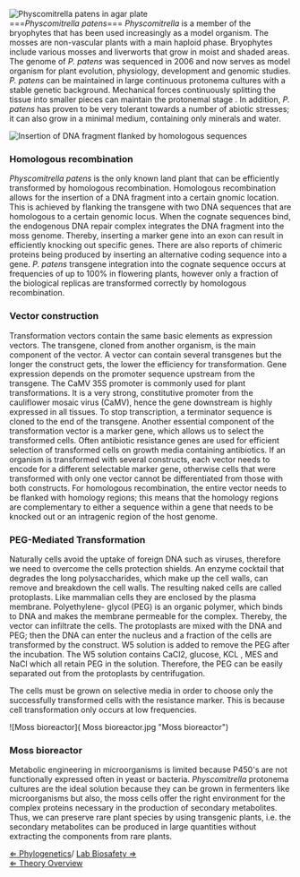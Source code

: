 ![*Physcomitrella patens* in agar
plate]( Physcomitrella_growing_on_agar_plates.jpg "fig:Physcomitrella patens in agar plate")\
===*Physcomitrella patens*=== *Physcomitrella* is a member of the
bryophytes that has been used increasingly as a model organism. The
mosses are non-vascular plants with a main haploid phase. Bryophytes
include various mosses and liverworts that grow in moist and shaded
areas. The genome of *P. patens* was sequenced in 2006 and now serves as
model organism for plant evolution, physiology, development and genomic
studies. *P. patens* can be maintained in large continuous protonema
cultures with a stable genetic background. Mechanical forces
continuously splitting the tissue into smaller pieces can maintain the
protonemal stage . In addition, *P. patens* has proven to be very
tolerant towards a number of abiotic stresses; it can also grow in a
minimal medium, containing only minerals and water.

![Insertion of DNA fragment flanked by homologous
sequences]( Homologousrecombination.jpg "Insertion of DNA fragment flanked by homologous sequences")

### Homologous recombination

*Physcomitrella patens* is the only known land plant that can be
efficiently transformed by homologous recombination. Homologous
recombination allows for the insertion of a DNA fragment into a certain
gnomic location. This is achieved by flanking the transgene with two DNA
sequences that are homologous to a certain genomic locus. When the
cognate sequences bind, the endogenous DNA repair complex integrates the
DNA fragment into the moss genome. Thereby, inserting a marker gene into
an exon can result in efficiently knocking out specific genes. There are
also reports of chimeric proteins being produced by inserting an
alternative coding sequence into a gene. *P. patens* transgene
integration into the cognate sequence occurs at frequencies of up to
100% in flowering plants, however only a fraction of the biological
replicas are transformed correctly by homologous recombination.

### Vector construction

Transformation vectors contain the same basic elements as expression
vectors. The transgene, cloned from another organism, is the main
component of the vector. A vector can contain several transgenes but the
longer the construct gets, the lower the efficiency for transformation.
Gene expression depends on the promoter sequence upstream from the
transgene. The CaMV 35S promoter is commonly used for plant
transformations. It is a very strong, constitutive promoter from the
cauliflower mosaic virus (CaMV), hence the gene downstream is highly
expressed in all tissues. To stop transcription, a terminator sequence
is cloned to the end of the transgene. Another essential component of
the transformation vector is a marker gene, which allows us to select
the transformed cells. Often antibiotic resistance genes are used for
efficient selection of transformed cells on growth media containing
antibiotics. If an organism is transformed with several constructs, each
vector needs to encode for a different selectable marker gene, otherwise
cells that were transformed with only one vector cannot be
differentiated from those with both constructs. For homologous
recombination, the entire vector needs to be flanked with homology
regions; this means that the homology regions are complementary to
either a sequence within a gene that needs to be knocked out or an
intragenic region of the host genome.

### PEG-Mediated Transformation

Naturally cells avoid the uptake of foreign DNA such as viruses,
therefore we need to overcome the cells protection shields. An enzyme
cocktail that degrades the long polysaccharides, which make up the cell
walls, can remove and breakdown the cell walls. The resulting naked
cells are called protoplasts. Like mammalian cells they are enclosed by
the plasma membrane. Polyethylene- glycol (PEG) is an organic polymer,
which binds to DNA and makes the membrane permeable for the complex.
Thereby, the vector can infiltrate the cells. The protoplasts are mixed
with the DNA and PEG; then the DNA can enter the nucleus and a fraction
of the cells are transformed by the construct. W5 solution is added to
remove the PEG after the incubation. The W5 solution contains CaCl2,
glucose, KCL , MES and NaCl which all retain PEG in the solution.
Therefore, the PEG can be easily separated out from the protoplasts by
centrifugation.

The cells must be grown on selective media in order to choose only the
successfully transformed cells with the resistance marker. This is
because cell transformation only occurs at low frequencies.

![Moss bioreactor]( Moss bioreactor.jpg "Moss bioreactor")

### Moss bioreactor

Metabolic engineering in microorganisms is limited because P450's are
not functionally expressed often in yeast or bacteria. *Physcomitrella*
protonema cultures are the ideal solution because they can be grown in
fermenters like microorganisms but also, the moss cells offer the right
environment for the complex proteins necessary in the production of
secondary metabolites. Thus, we can preserve rare plant species by using
transgenic plants, i.e. the secondary metabolites can be produced in
large quantities without extracting the components from rare plants.

[ ⇐ Phylogenetics](/wiki/Phylogenetics "wikilink")/ [ Lab Biosafety
⇒](/wiki/Lab_Biosafety "wikilink")\
[ ⇐ Theory Overview](/wiki/PlantLab "wikilink")


